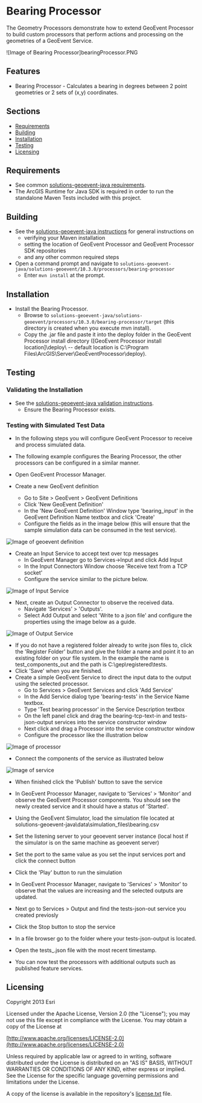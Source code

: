 # Bearing Processor

The Geometry Processors demonstrate how to extend GeoEvent Processor to build custom processors that perform actions and processing on the geometries of a GeoEvent Service.  

![Image of Bearing Processor]bearingProcessor.PNG

## Features 


* Bearing Processor - Calculates a bearing in degrees between 2 point geometries or 2 sets of (x,y) coordinates.


## Sections

* [Requirements](#requirements)
* [Building](#building)
* [Installation](#installation)
* [Testing](#testing)
* [Licensing](#licensing)

## Requirements

* See common [solutions-geoevent-java requirements](../../../../README.md#requirements).
* The ArcGIS Runtime for Java SDK is required in order to run the standalone Maven Tests included with this project.

## Building 

* See the [solutions-geoevent-java instructions](../../../../README.md#instructions) for general instructions on 
    * verifying your Maven installation
    * setting the location of GeoEvent Processor and GeoEvent Processor SDK repositories
    * and any other common required steps
* Open a command prompt and navigate to `solutions-geoevent-java/solutions-geoevent/10.3.0/processors/bearing-processor`
    * Enter `mvn install` at the prompt.

## Installation

* Install the Bearing Processor.
    * Browse to `solutions-geoevent-java/solutions-geoevent/processors/10.3.0/bearing-processor/target` (this directory is created when you execute mvn install).
    * Copy the .jar file and paste it into the deploy folder in the GeoEvent Processor install directory ([GeoEvent Processor install location]\deploy\ -- default location is C:\Program Files\ArcGIS\Server\GeoEventProcessor\deploy).


## Testing

### Validating the Installation
 
* See the [solutions-geoevent-java validation instructions](../../../README.md#validating-install).
    * Ensure the Bearing Processor exists.

### Testing with Simulated Test Data

* In the following steps you will configure GeoEvent Processor to receive and process simulated data.
* The following example configures the Bearing Processor, the other processors can be configured in a similar manner.

* Open GeoEvent Processor Manager.
* Create a new GeoEvent definition 
   * Go to Site > GeoEvent > GeoEvent Definitions
   * Click 'New GeoEvent Definition'
   * In the 'New GeoEvent Definition' Window type 'bearing_input' in the GeoEvent Definition Name textbox and click 'Create'
   * Configure the fields as in the image below (this will ensure that the sample simulation data can be consumed in the test service).
   
![Image of geoevent definition](doc/geoeventdefinition.png)

* Create an Input Service to accept text over tcp messages
   * In GeoEvent Manager go to Services->Input and click Add Input
   * In the Input Connectors Window choose 'Receive text from a TCP socket'
   * Configure the service similar to the picture below.

![Image of Input Service](doc/input-service.png)

* Next, create an Output Connector to observe the received data.
    * Navigate ‘Services’ > 'Outputs'.
    * Select Add Output and select 'Write to a json file' and configure the properties using the image below as a guide.
    
![Image of Output Service](doc/tests-json-output.png)

   * If you do not have a registered folder already to write json files to, click the 'Register Folder' button and give the folder a name and point it to an existing folder on your file system. In the example the name is test_components_out and the path is C:\gep\registered\tests.  
   * Click 'Save' when you are finished.
* Create a simple GeoEvent Service to direct the input data to the output using the selected processor.
   * Go to Services > GeoEvent Services and click 'Add Service'
   * In the Add Service dialog type 'bearing-tests' in the Service Name textbox.
   * Type 'Test bearing processor' in the Service Description textbox
   * On the left panel click and drag the bearing-tcp-text-in and tests-json-output services into the service constructor window
   * Next click and drag a Processor into the service constructor window
   * Configure the processor like the illustration below
   
![Image of processor](doc/configure.png)

   * Connect the components of the service as illustrated below

![Image of service](doc/test-service.png)

* When finished click the 'Publish' button to save the service



* In GeoEvent Processor Manager, navigate to ‘Services’ > ‘Monitor’ and observe the GeoEvent Processor components. You should see the newly created service and it should have a status of 'Started'.

* Using the GeoEvent Simulator, load the simulation file located at  solutions-geoevent-java\data\simulation_files\bearing.csv
* Set the listening server to your geoevent server instance (local host if the simulator is on the same machine as geoevent server)
* Set the port to the same value as you set the input services port and click the connect button
* Click the 'Play' button to run the simulation
* In GeoEvent Processor Manager, navigate to 'Services' > 'Monitor' to observe that the values are increasing and the selected outputs are updated. 
* Next go to Services > Output and find the tests-json-out service you created previosly
* Click the Stop button to stop the service
* In a file browser go to the folder where your tests-json-output is located.
* Open the tests_<timestamp>.json file with the most recent timestamp.
* You can now test the processors with additional outputs such as published feature services.

## Licensing

Copyright 2013 Esri

Licensed under the Apache License, Version 2.0 (the "License");
you may not use this file except in compliance with the License.
You may obtain a copy of the License at

   [http://www.apache.org/licenses/LICENSE-2.0](http://www.apache.org/licenses/LICENSE-2.0)

Unless required by applicable law or agreed to in writing, software
distributed under the License is distributed on an "AS IS" BASIS,
WITHOUT WARRANTIES OR CONDITIONS OF ANY KIND, either express or implied.
See the License for the specific language governing permissions and
limitations under the License.

A copy of the license is available in the repository's
[license.txt](../../../license.txt) file.

